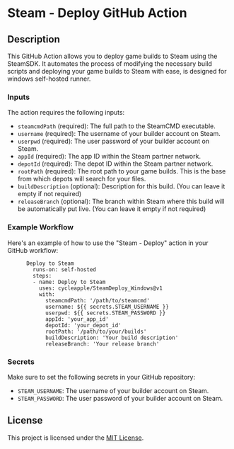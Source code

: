 Steam - Deploy GitHub Action
============================

Description
-----------

This GitHub Action allows you to deploy game builds to Steam using the SteamSDK. It automates the process of modifying
the necessary build scripts and deploying your game builds to Steam with ease, is designed for windows self-hosted runner.


### Inputs

The action requires the following inputs:

* `steamcmdPath` (required): The full path to the SteamCMD executable.
* `username` (required): The username of your builder account on Steam.
* `userpwd` (required): The user password of your builder account on Steam.
* `appId` (required): The app ID within the Steam partner network.
* `depotId` (required): The depot ID within the Steam partner network.
* `rootPath` (required): The root path to your game builds. This is the base from which depots will search for your files.
* `buildDescription` (optional): Description for this build. (You can leave it empty if not required)
* `releaseBranch` (optional): The branch within Steam where this build will be automatically put live. (You can leave it empty if not
  required)

### Example Workflow

Here's an example of how to use the "Steam - Deploy" action in your GitHub workflow:

```
      Deploy to Steam
        runs-on: self-hosted
        steps:
        - name: Deploy to Steam
          uses: cycleapple/SteamDeploy_Windows@v1
          with:
            steamcmdPath: '/path/to/steamcmd'
            username: ${{ secrets.STEAM_USERNAME }}
            userpwd: ${{ secrets.STEAM_PASSWORD }}
            appId: 'your_app_id'
            depotId: 'your_depot_id'
            rootPath: '/path/to/your/builds'
            buildDescription: 'Your build description'
            releaseBranch: 'Your release branch'

```


### Secrets

Make sure to set the following secrets in your GitHub repository:

* `STEAM_USERNAME`: The username of your builder account on Steam.
* `STEAM_PASSWORD`: The user password of your builder account on Steam.

License
-------

This project is licensed under the [MIT License](LICENSE).


